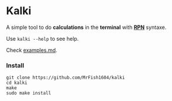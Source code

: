 # Kalki
A simple tool to do **calculations** in the **terminal** with [**RPN**](https://en.wikipedia.org/wiki/Reverse_Polish_notation) syntaxe.

Use `kalki --help` to see help.

Check [examples.md](https://github.com/MrFish1604/kalki/blob/main/examples.md).

### Install
```shell
git clone https://github.com/MrFish1604/kalki
cd kalki
make
sudo make install
```
